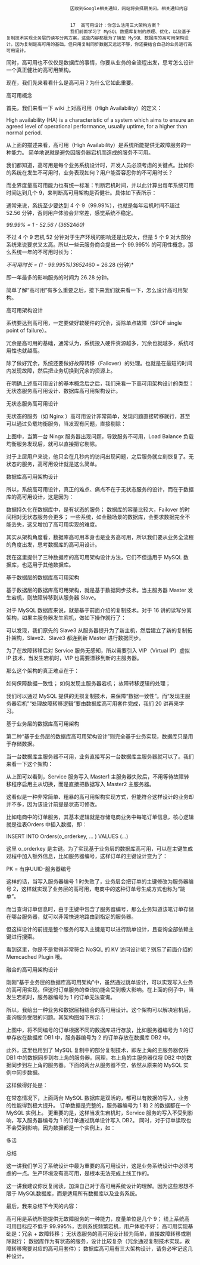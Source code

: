
                            
                            因收到Google相关通知，网站将会择期关闭。相关通知内容
                            
                            
                            17  高可用设计：你怎么活用三大架构方案？
                            我们前面学习了 MySQL 数据库复制的原理、优化，以及基于复制技术实现业务层的读写分离方案，这些内容都是为了铺垫 MySQL 数据库的高可用架构设计。因为复制是高可用的基础，但只用复制同步数据又远远不够，你还要结合自己的业务进行高可用设计。

同时，高可用也不仅仅是数据库的事情，你要从业务的全流程出发，思考怎么设计一个真正健壮的高可用架构。

现在，我们先来看看什么是高可用？为什么它如此重要。

高可用概念

首先，我们来看一下 wiki 上对高可用（High Availability）的定义：


High availability (HA) is a characteristic of a system which aims to ensure an agreed level of operational performance, usually uptime, for a higher than normal period.


从上面的描述来看，高可用（High Availability）是系统所能提供无故障服务的一种能力。 简单地说就是避免因服务器宕机而造成的服务不可用。

我们都知道，高可用是每个业务系统设计时，开发人员必须考虑的关键点。比如你的系统在发生不可用时，业务表现如何？用户能否容忍你的不可用时长？

而业界度量高可用能力也有统一标准：判断宕机时间，并以此计算出每年系统可用时间达到几个 9，来判断高可用架构是否健壮。具体如下表所示：



通常来说，系统至少要达到 4 个 9（99.99%），也就是每年宕机时间不超过 52.56 分钟，否则用户体验会非常差，感觉系统不稳定。

*99.99% = 1 - 52.56 / (365*24*60)*

不过 4 个 9 宕机 52 分钟对于生产环境的影响还是比较大，但是 5 个 9 对大部分系统来说要求又太高。所以一些云服务商会提出一个 99.995% 的可用性概念，那么系统一年的不可用时长为：

*不可用时长 = (1 - 99.995%)*365*24*60 = 26.28 (分钟)*

即一年最多的影响服务的时间为 26.28 分钟。

简单了解“高可用”有多么重要之后，接下来我们就来看一下，怎么设计高可用架构。

高可用架构设计

系统要达到高可用，一定要做好软硬件的冗余，消除单点故障（SPOF single point of failure）。

冗余是高可用的基础，通常认为，系统投入硬件资源越多，冗余也就越多，系统可用性也就越高。

除了做好冗余，系统还要做好故障转移（Failover）的处理。也就是在最短的时间内发现故障，然后把业务切换到冗余的资源上。

在明确上述高可用设计的基本概念后之后，我们来看一下高可用架构设计的类型：无状态服务高可用设计、数据库高可用架构设计。

无状态服务高可用设计

无状态的服务（如 Nginx ）高可用设计非常简单，发现问题直接转移就行，甚至可以通过负载均衡服务，当发现有问题，直接剔除：



上图中，当第一台 Ningx 服务器出现问题，导致服务不可用，Load Balance 负载均衡服务发现后，就可以直接把它剔除。

对于上层用户来说，他只会在几秒内的访问出现问题，之后服务就立刻恢复了。无状态的服务，高可用设计就是这么简单。

数据库高可用架构设计

所以，系统高可用设计，真正的难点、痛点不在于无状态服务的设计，而在于数据库的高可用设计，这是因为：


数据持久化在数据库中，是有状态的服务；
数据库的容量比较大，Failover 的时间相对无状态服务会更多；
一些系统，如金融场景的数据库，会要求数据完全不能丢失，这又增加了高可用实现的难度。


其实从架构角度看，数据库高可用本身也是业务高可用，所以我们要从业务全流程的角度出发，思考数据库的高可用设计。

我在这里提供了三种数据库的高可用架构设计方法，它们不但适用于 MySQL 数据库，也适用于其他数据库。

基于数据层的数据库高可用架构

基于数据层的数据库高可用架构，就是基于数据同步技术。当主服务器 Master 发生宕机，则故障转移到从服务器 Slave。

对于 MySQL 数据库来说，就是基于前面介绍的复制技术。对于 16 讲的读写分离架构，如果主服务器发生宕机，做如下操作就行了：



可以发现，我们原先的 Slave3 从服务器提升为了新主机，然后建立了新的复制拓扑架构，Slave2、Slave3 都连到新 Master 进行数据同步。

为了在故障转移后对 Service 服务无感知，所以需要引入 VIP（Virtual IP）虚拟 IP 技术，当发生宕机时，VIP 也需要漂移到新的主服务器。

那么这个架构的真正难点在于：


如何保障数据一致性；
如何发现主服务器宕机；
故障转移逻辑的处理；


我们可以通过 MySQL 提供的无损复制技术，来保障“数据一致性”。而“发现主服务器宕机”“处理故障转移逻辑”要由数据库高可用套件完成，我们 20 讲再来学习。

基于业务层的数据库高可用架构

第二种“基于业务层的数据库高可用架构设计”则完全基于业务实现，数据库只是用于存储数据。

当一台数据库主服务器不可用，业务直接写另一台数据库主服务器就可以了。我们来看一下这个架构：



从上图可以看到，Service 服务写入 Master1 主服务器失败后，不用等待故障转移程序启用主从切换，而是直接把数据写入 Master2 主服务器。

这看似是一种非常简单、粗暴的高可用架构实现方式，但能符合这样设计的业务却并不多，因为该设计前提是状态可修改。

比如电商中的订单服务，其基本逻辑就是存储电商业务中每笔订单信息，核心逻辑就是往表Orders 中插入数据，即：

INSERT INTO Orders(o_orderkey, ... ) VALUES (...)


这里 o_orderkey 是主键。为了实现基于业务层的数据库高可用，可以在主键生成过程中加入额外信息，比如服务器编号，这样订单的主键设计变为了：

PK = 有序UUID-服务器编号

这样的话，当写入服务器编号 1 时失败了，业务层会把订单的主键修改为服务器编号 2，这样就实现了业务层的高可用，电商中的这种订单号生成方式也称为“跳单”。

而当查询订单信息时，由于主键中包含了服务器编号，那么业务知道该笔订单存储在哪台服务器，就可以非常快速地路由到指定的服务器。

但这样设计的前提是整个服务的写入主键是可以进行跳单设计，且查询全部依赖主键进行搜索。

看到这里，你是不是觉得非常符合 NoSQL 的 KV 访问设计呢？别忘了前面介绍的 Memcached Plugin 哦。

融合的高可用架构设计

刚刚“基于业务层的数据库高可用架构”中，虽然通过跳单设计，可以实现写入业务的高可用实现。但这时订单服务的查询功能会受到极大影响。在上面的例子中，当发生宕机时，服务器编号为 1 的订单无法查询。

所以，我给出一种业务和数据层相结合的高可用设计。这个架构可以解决宕机后，查询服务受限的问题。其架构图如下所示：



上图中，将不同编号的订单根据不同的数据库进行存放，比如服务器编号为 1 的订单存放在数据库 DB1 中，服务器编号为 2 的订单存放在数据库 DB2 中。

此外，这里也用到了 MySQL 复制中的部分复制技术，即左上角的主服务器仅将 DB1 中的数据同步到右上角的服务器。同理，右上角的主服务器仅将 DB2 中的数据同步到左上角的服务器。下面的两台从服务器不变，依然从原来的 MySQL 实例中同步数据。

这样做得好处是：


在常态情况下，上面两台 MySQL 数据库是双活的，都可以有数据的写入，业务的性能得到极大提升。
订单数据是完整的，服务器编号为 1 和 2 的数据都在一个 MySQL 实例上。
更重要的是，这样当发生宕机时，Service 服务的写入不受到影响，写入服务器编号为 1 的订单通过跳单设计写入 DB2。
同时，对于订单读取也不会受到影响，因为数据都是一个实例上，如：




多活

总结

这一讲我们学习了系统设计中最为重要的高可用设计，这是业务系统设计中必须考虑的一点。生产环境没有高可用，是根本无法完成上线工作的。

这一讲我建议你反复阅读，加深自己对于高可用系统设计的理解。因为这些思想不限于 MySQL数据库，而是适用所有数据库以及业务系统。

最后，我来总结下今天的内容：


高可用是系统所能提供无故障服务的一种能力，度量单位是几个 9；
线上系统高可用目标应不低于 99.995%，否则系统频繁宕机，用户体验不好；
高可用实现基础是：冗余 + 故障转移；
无状态服务的高可用设计较为简单，直接故障转移或剔除就行；
数据库作为有状态的服务，设计比较复杂（冗余通过复制技术实现，故障转移需要对应的高可用套件）；
数据库高可用有三大架构设计，请务必牢记这几种设计。


                        
                        
                            